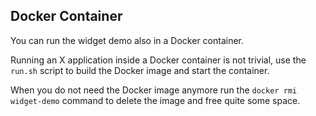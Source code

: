 ## Docker Container

You can run the widget demo also in a Docker container.

Running an X application inside a Docker container is not trivial,
use the `run.sh` script to build the Docker image and start the container.

When you do not need the Docker image anymore run the `docker rmi widget-demo`
command to delete the image and free quite some space.
